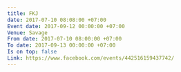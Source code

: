 ```yaml
---
title: FKJ
date: 2017-07-10 08:08:00 +07:00
Event date: 2017-09-12 00:00:00 +07:00
Venue: Savage
From date: 2017-07-10 08:00:00 +07:00
To date: 2017-09-13 00:00:00 +07:00
Is on top: false
Link: https://www.facebook.com/events/442516159437742/
---
```


